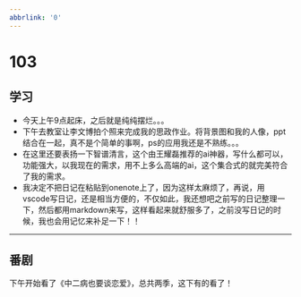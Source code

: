 ```yaml
---
abbrlink: '0'
---
```

# 103

## 学习

* 今天上午9点起床，之后就是纯纯摆烂。。。
* 下午去教室让李文博拍个照来完成我的思政作业。将背景图和我的人像，ppt结合在一起，真不是个简单的事啊，ps的应用我还是不熟练。。。
* 在这里还要表扬一下智谱清言，这个由王耀磊推荐的ai神器，写什么都可以，功能强大，以我现在的需求，用不上多么高端的ai，这个集合式的就完美符合了我的需求。
* 我决定不把日记在粘贴到onenote上了，因为这样太麻烦了，再说，用vscode写日记，还是相当方便的，不仅如此，我还想吧之前写的日记整理一下，然后都用markdown来写，这样看起来就舒服多了，之前没写日记的时候，我也会用记忆来补足一下！！

***

## 番剧

下午开始看了《中二病也要谈恋爱》，总共两季，这下有的看了！
